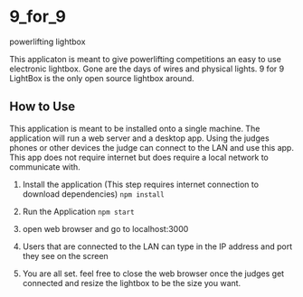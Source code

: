 # 9_for_9
powerlifting lightbox

This applicaton is meant to give powerlifting competitions an easy to use electronic lightbox. Gone are the days of wires and physical lights. 9 for 9 LightBox is the only open source lightbox around.

## How to Use

This application is meant to be installed onto a single machine. The application will run a web server and a desktop app. Using the judges phones or other devices the judge can connect to the LAN and use this app. This app does not require internet but does require a local network to communicate with.

1) Install the application (This step requires internet connection to download dependencies)
`npm install`

2) Run the Application
`npm start`

3) open web browser and go to localhost:3000

4) Users that are connected to the LAN can type in the IP address and port they see on the screen

5) You are all set. feel free to close the web browser once the judges get connected and resize the lightbox to be the size you want.
